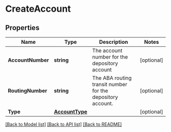 # CreateAccount

## Properties

Name | Type | Description | Notes
------------ | ------------- | ------------- | -------------
**AccountNumber** | **string** | The account number for the depository account | [optional] 
**RoutingNumber** | **string** | The ABA routing transit number for the depository account. | [optional] 
**Type** | [**AccountType**](AccountType.md) |  | [optional] 

[[Back to Model list]](../README.md#documentation-for-models) [[Back to API list]](../README.md#documentation-for-api-endpoints) [[Back to README]](../README.md)


